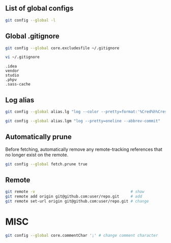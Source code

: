 ## List of global configs
```bash
git config --global -l
```

## Global .gitignore
```bash
git config --global core.excludesfile ~/.gitignore
```
```bash
vi ~/.gitignore
```
```
.idea
vendor
studio
.phpv
.sass-cache
```

## Log alias 
```bash
git config --global alias.lg "log --color --pretty=format:'%Cred%h%Creset - %s %Cgreen(%cr %ci) %C(bold blue)<%an>%Creset %C(yellow)%d%Creset' --abbrev-commit"
```
```bash
git config --global alias.lgm "log --pretty=oneline --abbrev-commit"
```

## Automatically prune

Before fetching, automatically remove any remote-tracking references that no longer exist on the remote.
```bash
git config --global fetch.prune true
```

## Remote
```bash
git remote -v                                          # show
git remote add origin git@github.com:user/repo.git     # add
git remote set-url origin git@github.com:user/repo.git # change
```

# MISC
```bash
git config --global core.commentChar ';' # change comment character
```
